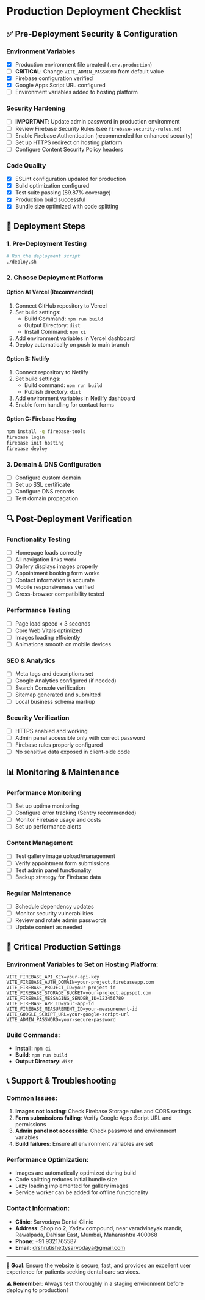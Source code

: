 # Production Deployment Checklist

## ✅ Pre-Deployment Security & Configuration

### Environment Variables
- [x] Production environment file created (`.env.production`)
- [ ] **CRITICAL**: Change `VITE_ADMIN_PASSWORD` from default value
- [x] Firebase configuration verified
- [x] Google Apps Script URL configured
- [ ] Environment variables added to hosting platform

### Security Hardening
- [ ] **IMPORTANT**: Update admin password in production environment
- [ ] Review Firebase Security Rules (see `firebase-security-rules.md`)
- [ ] Enable Firebase Authentication (recommended for enhanced security)
- [ ] Set up HTTPS redirect on hosting platform
- [ ] Configure Content Security Policy headers

### Code Quality
- [x] ESLint configuration updated for production
- [x] Build optimization configured
- [x] Test suite passing (89.87% coverage)
- [x] Production build successful
- [x] Bundle size optimized with code splitting

## 🚀 Deployment Steps

### 1. Pre-Deployment Testing
```bash
# Run the deployment script
./deploy.sh
```

### 2. Choose Deployment Platform

#### Option A: Vercel (Recommended)
1. Connect GitHub repository to Vercel
2. Set build settings:
   - Build Command: `npm run build`
   - Output Directory: `dist`
   - Install Command: `npm ci`
3. Add environment variables in Vercel dashboard
4. Deploy automatically on push to main branch

#### Option B: Netlify
1. Connect repository to Netlify
2. Set build settings:
   - Build command: `npm run build`
   - Publish directory: `dist`
3. Add environment variables in Netlify dashboard
4. Enable form handling for contact forms

#### Option C: Firebase Hosting
```bash
npm install -g firebase-tools
firebase login
firebase init hosting
firebase deploy
```

### 3. Domain & DNS Configuration
- [ ] Configure custom domain
- [ ] Set up SSL certificate
- [ ] Configure DNS records
- [ ] Test domain propagation

## 🔍 Post-Deployment Verification

### Functionality Testing
- [ ] Homepage loads correctly
- [ ] All navigation links work
- [ ] Gallery displays images properly
- [ ] Appointment booking form works
- [ ] Contact information is accurate
- [ ] Mobile responsiveness verified
- [ ] Cross-browser compatibility tested

### Performance Testing
- [ ] Page load speed < 3 seconds
- [ ] Core Web Vitals optimized
- [ ] Images loading efficiently
- [ ] Animations smooth on mobile devices

### SEO & Analytics
- [ ] Meta tags and descriptions set
- [ ] Google Analytics configured (if needed)
- [ ] Search Console verification
- [ ] Sitemap generated and submitted
- [ ] Local business schema markup

### Security Verification
- [ ] HTTPS enabled and working
- [ ] Admin panel accessible only with correct password
- [ ] Firebase rules properly configured
- [ ] No sensitive data exposed in client-side code

## 📊 Monitoring & Maintenance

### Performance Monitoring
- [ ] Set up uptime monitoring
- [ ] Configure error tracking (Sentry recommended)
- [ ] Monitor Firebase usage and costs
- [ ] Set up performance alerts

### Content Management
- [ ] Test gallery image upload/management
- [ ] Verify appointment form submissions
- [ ] Test admin panel functionality
- [ ] Backup strategy for Firebase data

### Regular Maintenance
- [ ] Schedule dependency updates
- [ ] Monitor security vulnerabilities
- [ ] Review and rotate admin passwords
- [ ] Update content as needed

## 🚨 Critical Production Settings

### Environment Variables to Set on Hosting Platform:
```
VITE_FIREBASE_API_KEY=your-api-key
VITE_FIREBASE_AUTH_DOMAIN=your-project.firebaseapp.com
VITE_FIREBASE_PROJECT_ID=your-project-id
VITE_FIREBASE_STORAGE_BUCKET=your-project.appspot.com
VITE_FIREBASE_MESSAGING_SENDER_ID=123456789
VITE_FIREBASE_APP_ID=your-app-id
VITE_FIREBASE_MEASUREMENT_ID=your-measurement-id
VITE_GOOGLE_SCRIPT_URL=your-google-script-url
VITE_ADMIN_PASSWORD=your-secure-password
```

### Build Commands:
- **Install**: `npm ci`
- **Build**: `npm run build`
- **Output Directory**: `dist`

## 📞 Support & Troubleshooting

### Common Issues:
1. **Images not loading**: Check Firebase Storage rules and CORS settings
2. **Form submissions failing**: Verify Google Apps Script URL and permissions
3. **Admin panel not accessible**: Check password and environment variables
4. **Build failures**: Ensure all environment variables are set

### Performance Optimization:
- Images are automatically optimized during build
- Code splitting reduces initial bundle size
- Lazy loading implemented for gallery images
- Service worker can be added for offline functionality

### Contact Information:
- **Clinic**: Sarvodaya Dental Clinic
- **Address**: Shop no 2, Yadav compound, near varadvinayak mandir, Rawalpada, Dahisar East, Mumbai, Maharashtra 400068
- **Phone**: +91 9321765587
- **Email**: drshrutishettysarvodaya@gmail.com

---

**🎯 Goal**: Ensure the website is secure, fast, and provides an excellent user experience for patients seeking dental care services.

**⚠️ Remember**: Always test thoroughly in a staging environment before deploying to production!